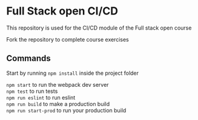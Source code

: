 # Full Stack open CI/CD

This repository is used for the CI/CD module of the Full stack open course

Fork the repository to complete course exercises

## Commands

Start by running `npm install` inside the project folder

`npm start` to run the webpack dev server  
`npm test` to run tests  
`npm run eslint` to run eslint  
`npm run build` to make a production build  
`npm run start-prod` to run your production build

